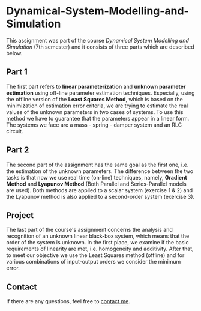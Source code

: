 # Dynamical-System-Modelling-and-Simulation
This assignment was part of the course _Dynamical System Modelling and Simulation_ (7th semester) and it consists of three parts which are described below.

## Part 1
The first part refers to **linear parameterization** and **unknown parameter estimation** using off-line parameter estimation techniques. Especially, using the offline version of the **Least Squares Method**, which is based on the minimization of estimation error criteria, we are trying to estimate the real values of the unknown parameters in two cases of systems. To use this method we have to guarantee that the parameters appear in a linear form. The systems we face are a mass - spring - damper system and an RLC circuit.
 
## Part 2
The second part of the assignment has the same goal as the first one, i.e. the estimation of the unknown parameters. The difference between the two tasks is that now we use real time (on-line) techniques, namely, **Gradient Method** and **Lyapunov Method** (Both Parallel and Series-Parallel models are used). Both methods are applied to a scalar system  (exercise 1 & 2) and the Lyapunov method is also applied to a second-order system (exercise 3).

## Project
The last part of the course's assignment concerns the analysis and recognition of an unknown linear black-box system, which means that the order of the system is unknown. In the first place, we examine if the basic requirements of linearity are met, i.e. homogeneity and additivity. After that, to meet our objective we use the Least Squares method (offline) and for various combinations of input-output orders we consider the minimum error.

## Contact
If there are any questions, feel free to [contact me](mailto:thomi199822@gmail.com?subject=[GitHub]%20Source%20Han%20Sans). 

